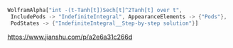 
```rust
WolframAlpha["int -(t-Tanh[t])Sech[t]^2Tanh[t] over t", 
 IncludePods -> "IndefiniteIntegral", AppearanceElements -> {"Pods"}, 
 PodStates -> {"IndefiniteIntegral__Step-by-step solution"}]
```

https://www.jianshu.com/p/a2e6a31c266d

